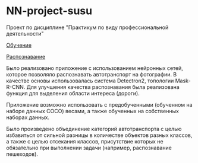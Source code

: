 # NN-project-susu
Проект по дисциплине "Практикум по виду профессиональной деятельности"

[Обучение](https://colab.research.google.com/drive/1MOBI85Zl9M-wCDpzMZ6tYHqCQXdTzPyf?usp=sharing)

[Распознавание](https://colab.research.google.com/drive/1pxl_sl0HvWnMThGHP2Dcj-yg3Tw4fQ1U?usp=sharing)

Было реализовано приложение с использованием нейронных сетей, которое позволяло 
распознавать автотранспорт на фотографии. В качестве основы использовалась система Detectron2, топологии Mask-R-CNN.
Для улучшения качества распознавания была реализована функция для выделения области интереса (дороги).

Приложение возможно использовать с предобученными (обученном на наборе данных COCO) весами, 
а также обученных на собственных наборах данных.

Было произведено объединение категорий автотранспорта с целью избавиться от 
сильной разницы в количестве объектов разных классов, а также с целью отсекания классов, 
присутствие которых не обязательно при выполнении задачи (например, распознавание пешеходов).
